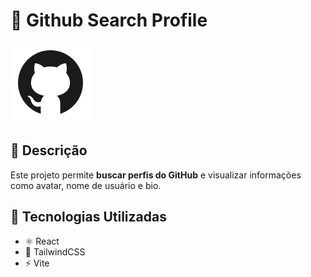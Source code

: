 # 📌 Github Search Profile  

![GitHub](src/assets/imgs/icon-gh.svg)

## 🔹 Descrição  
Este projeto permite **buscar perfis do GitHub** e visualizar informações como avatar, nome de usuário e bio.  

## 🚀 Tecnologias Utilizadas  
- ⚛️ React  
- 🎨 TailwindCSS  
- ⚡ Vite  

